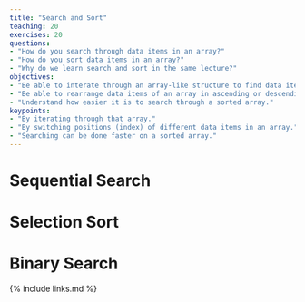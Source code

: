 ```yaml
---
title: "Search and Sort"
teaching: 20
exercises: 20
questions:
- "How do you search through data items in an array?"
- "How do you sort data items in an array?"
- "Why do we learn search and sort in the same lecture?"
objectives:
- "Be able to interate through an array-like structure to find data items."
- "Be able to rearrange data items of an array in ascending or descending orders."
- "Understand how easier it is to search through a sorted array."
keypoints:
- "By iterating through that array."
- "By switching positions (index) of different data items in an array."
- "Searching can be done faster on a sorted array."
---
```


# Sequential Search


# Selection Sort 

# Binary Search

{% include links.md %}
